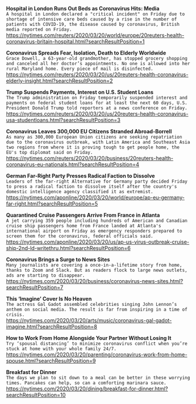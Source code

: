**Hospital in London Runs Out Beds as Coronavirus Hits: Media**\
`A hospital in London declared a "critical incident" on Friday due to shortage of intensive care beds caused by a rise in the number of patients with COVID-19, the disease caused by coronavirus, British media reported on Friday.`\
https://nytimes.com/reuters/2020/03/20/world/europe/20reuters-health-coronavirus-britain-hospital.html?searchResultPosition=1

**Coronavirus Spreads Fear, Isolation, Death to Elderly Worldwide**\
`Grace Dowell, a 63-year-old grandmother, has stopped grocery shopping and canceled all her doctor’s appointments. No one is allowed into her rural Maryland home. Every piece of mail is disinfected.`\
https://nytimes.com/reuters/2020/03/20/us/20reuters-health-coronavirus-elderly-insight.html?searchResultPosition=2

**Trump Suspends Payments, Interest on U.S. Student Loans**\
`The Trump administration on Friday temporarily suspended interest and payments on federal student loans for at least the next 60 days, U.S. President Donald Trump told reporters at a news conference on Friday.`\
https://nytimes.com/reuters/2020/03/20/us/20reuters-health-coronavirus-usa-studentloans.html?searchResultPosition=3

**Coronavirus Leaves 300,000 EU Citizens Stranded Abroad-Borrell**\
`As many as 300,000 European Union citizens are seeking repatriation due to the coronavirus outbreak, with Latin America and Southeast Asia two regions from where it is proving tough to get people home, the EU's top diplomat said on Friday.`\
https://nytimes.com/reuters/2020/03/20/business/20reuters-health-coronavirus-eu-nationals.html?searchResultPosition=4

**German Far-Right Party Presses Radical Faction to Dissolve**\
`Leaders of the far-right Alternative for Germany party decided Friday to press a radical faction to dissolve itself after the country's domestic intelligence agency classified it as extremist.`\
https://nytimes.com/aponline/2020/03/20/world/europe/ap-eu-germany-far-right.html?searchResultPosition=5

**Quarantined Cruise Passengers Arrive From France in Atlanta**\
`A jet carrying 359 people including hundreds of American and Canadian cruise ship passengers home from France landed at Atlanta's international airport on Friday as emergency responders prepared to screen them for the coronavirus, federal officials said.`\
https://nytimes.com/aponline/2020/03/20/us/ap-us-virus-outbreak-cruise-ship-2nd-ld-writethru.html?searchResultPosition=6

**Coronavirus Brings a Surge to News Sites**\
`Many journalists are covering a once-in-a-lifetime story from home, thanks to Zoom and Slack. But as readers flock to large news outlets, ads are starting to disappear.`\
https://nytimes.com/2020/03/20/business/coronavirus-news-sites.html?searchResultPosition=7

**This ‘Imagine’ Cover Is No Heaven**\
`The actress Gal Gadot assembled celebrities singing John Lennon’s anthem on social media. The result is far from inspiring in a time of crisis.`\
https://nytimes.com/2020/03/20/arts/music/coronavirus-gal-gadot-imagine.html?searchResultPosition=8

**How to Work From Home Alongside Your Partner Without Losing It**\
`Try ‘spousal distancing’ to minimize coronavirus conflict when you’re stuck at home with your whole family 24/7.`\
https://nytimes.com/2020/03/20/parenting/coronavirus-work-from-home-spouse.html?searchResultPosition=9

**Breakfast for Dinner**\
`The days we plan to sit down to a meal can be better in these worrying times. Pancakes can help, so can a comforting marinara sauce.`\
https://nytimes.com/2020/03/20/dining/breakfast-for-dinner.html?searchResultPosition=10

